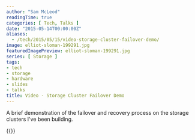 ```yaml
---
author: "Sam McLeod"
readingTime: true
categories: [ Tech, Talks ]
date: "2015-05-14T00:00:00Z"
aliases:
  - /tech/2015/05/15/video-storage-cluster-failover-demo/
image: elliot-sloman-199291.jpg
featuredImagePreview: elliot-sloman-199291.jpg
series: [ Storage ]
tags:
- tech
- storage
- hardware
- slides
- talks
title: Video - Storage Cluster Failover Demo
---
```


A brief demonstration of the failover and recovery process on the storage clusters I've been building.

{{<youtube _fRMtXWM3FU>}}
